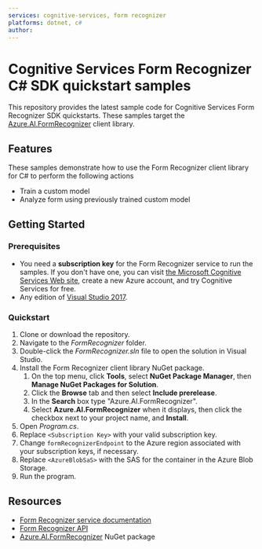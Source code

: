 ```yaml
---
services: cognitive-services, form recognizer
platforms: dotnet, c#
author: 
---
```


# Cognitive Services Form Recognizer C# SDK quickstart samples

This repository provides the latest sample code for Cognitive Services Form Recognizer SDK quickstarts. These samples target the [Azure.AI.FormRecognizer](https://www.nuget.org/packages/Azure.AI.FormRecognizer/3.1.1) client library.

## Features

These samples demonstrate how to use the Form Recognizer client library for C# to perform the following actions

* Train a custom model
* Analyze form using previously trained custom model

## Getting Started

### Prerequisites

* You need a **subscription key** for the Form Recognizer service to run the samples. If you don't have one, you can visit [the Microsoft Cognitive Services Web site](https://azure.microsoft.com/free/cognitive-services/), create a new Azure account, and try Cognitive Services for free.
* Any edition of [Visual Studio 2017](https://www.visualstudio.com/downloads/).

### Quickstart

1. Clone or download the repository.
1. Navigate to the *FormRecognizer* folder.
1. Double-click the *FormRecognizer.sln* file to open the solution in Visual Studio.
1. Install the Form Recognizer client library NuGet package.
   1. On the top menu, click **Tools**, select **NuGet Package Manager**, then **Manage NuGet Packages for Solution**.
   1. Click the **Browse** tab and then select **Include prerelease**.
   1. In the **Search** box type "Azure.AI.FormRecognizer".
   1. Select **Azure.AI.FormRecognizer** when it displays, then click the checkbox next to your project name, and **Install**.
1. Open *Program.cs*.
1. Replace `<Subscription Key>` with your valid subscription key.
1. Change `formRecognizerEndpoint` to the Azure region associated with your subscription keys, if necessary.
1. Replace `<AzureBlobSaS>` with the SAS for the container in the Azure Blob Storage.
1. Run the program.

## Resources

* [Form Recognizer service documentation](https://docs.microsoft.com/azure/cognitive-services/form-recognizer/)
* [Form Recognizer API](https://westus2.dev.cognitive.microsoft.com/docs/services/form-recognizer-api)
* [Azure.AI.FormRecognizer](https://www.nuget.org/packages/Azure.AI.FormRecognizer/3.1.1) NuGet package
